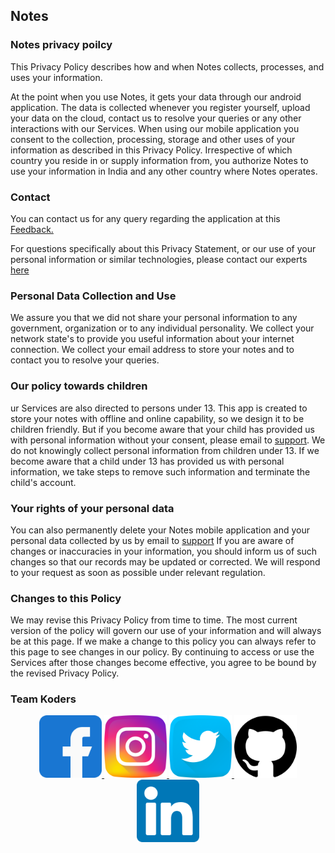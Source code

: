 ## Notes

### Notes privacy poilcy
This Privacy Policy describes how and when Notes collects, processes, and uses your information.   

At the point when you use Notes, it gets your data through our android application. The data is collected whenever you register yourself, upload your data on the cloud, contact us to resolve your queries or any other interactions with our Services. When using our mobile application you consent to the collection, processing, storage and other uses of your information as described in this Privacy Policy. Irrespective of which country you reside in or supply information from, you authorize Notes to use your information in India and any other country where Notes operates.

### Contact
You can contact us for any query regarding the application at this <a href="mailto:koderskorp@gmail.com">
        Feedback.
    </a>

For questions specifically about this Privacy Statement, or our use of your personal information or similar technologies, please contact our experts <a href="mailto:kodersin@outlook.com"> here </a>


### Personal Data Collection and Use
We assure you that we did not share your personal information to any government, organization or to any individual personality. We collect your network state's to provide you useful information about your internet connection. We collect your email address to store your notes and to contact you to resolve your queries.

### Our policy towards children
ur Services are also directed to persons under 13. This app is created to store your notes with offline and online capability, so we design it to be children friendly. But if you become aware that your child has provided us with personal information without your consent, please email to [support](!mailto:koderskorp@gmail.com). We do not knowingly collect personal information from children under 13. If we become aware that a child under 13 has provided us with personal information, we take steps to remove such information and terminate the child's account.

### Your rights of your personal data
You can also permanently delete your Notes mobile application and your personal data collected by us by email to <a href="mailto:kodersin@outlook.com">support</a>
If you are aware of changes or inaccuracies in your information, you should inform us of such changes so that our records may be updated or corrected. We will respond to your request as soon as possible under relevant regulation.
 
### Changes to this Policy
We may revise this Privacy Policy from time to time. The most current version of the policy will govern our use of your information and will always be at this page. If we make a change to this policy you can always refer to this page to see changes in our policy. By continuing to access or use the Services after those changes become effective, you agree to be bound by the revised Privacy Policy.
 
 ### Team Koders
 <center>
        <a href="https://www.facebook.com/Koders-Organization-370311677084211" target="_blank">  <img src="facebook.png" alt="facebook" height="100px" width="100 px" class="imageclass"> </a>
        <a href="https://www.instagram.com/koders_in/" target="_blank">  <img src="instagram.png" height="100px" width="100 px" alt="instagram" class="imageclass"> </a>
        <a href="https://twitter.com/KodersHQ/" target="_blank"><img src="twitter.png" height="100px" width="100 px" alt="twitter" class="imageclass"> </a>
        <a href="https://github.com/koders-in" target="_blank"> <img src="github.png" height="100px" width="100 px" alt="github" class="imageclass"> </a>
        <a href="https://www.linkedin.com/company/koders-in/" target="_blank"><img src="linkedin.png" height="100px" width="100 px" alt="linkedin" class="imageclass"> </a>
</center>
